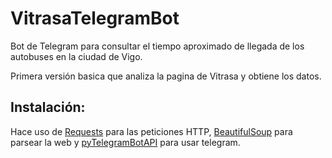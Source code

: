 # VitrasaTelegramBot
Bot de Telegram para consultar el tiempo aproximado de llegada de los autobuses en la ciudad de Vigo.

Primera versión basica que analiza la pagina de Vitrasa y obtiene los datos.

## Instalación:
Hace uso de [Requests](http://docs.python-requests.org/en/master/) para las peticiones HTTP, [BeautifulSoup](https://www.crummy.com/software/BeautifulSoup/) para parsear la web y [pyTelegramBotAPI](https://github.com/eternnoir/pyTelegramBotAPI) para usar telegram.
